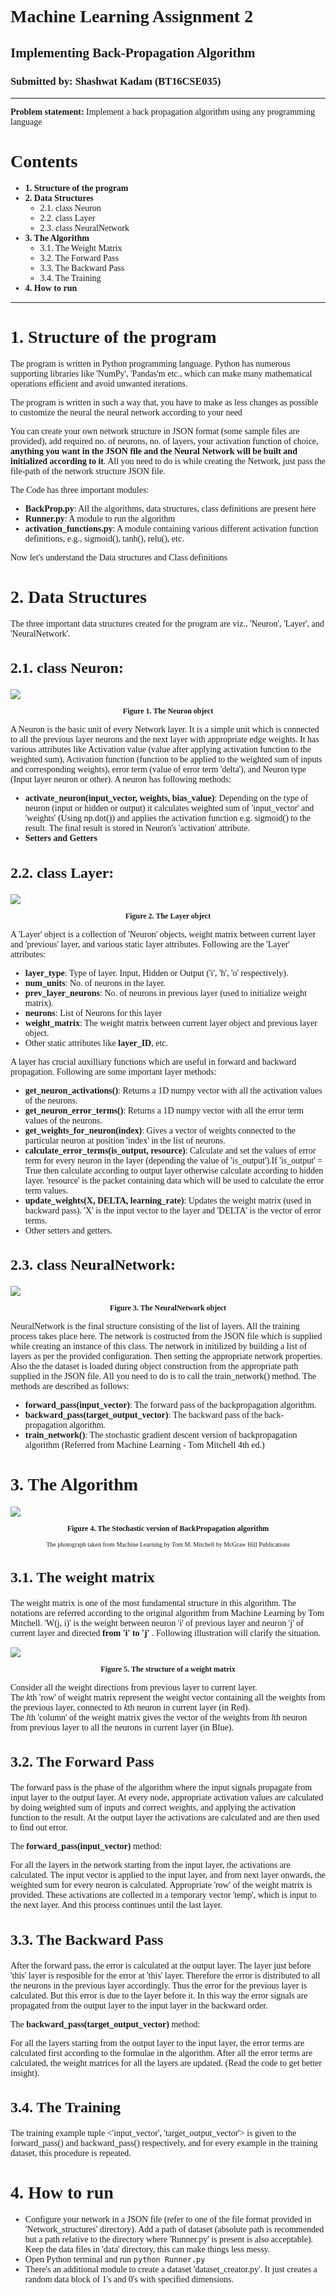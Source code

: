 <h1 style="font-family:georgia;"> Machine Learning Assignment 2 </h1>
<h2 style="font-family:georgia;"> Implementing Back-Propagation Algorithm </h2>
<h3 style="font-family:georgia;"> Submitted by: Shashwat Kadam (BT16CSE035) </h3>
<hr/>

<p style="font-family:georgia;"><b>Problem statement:</b> Implement a back propagation algorithm using any programming language</p>

<h1 style='font-family:georgia; font-size:28px'> Contents</h1>
<ul style='font-family:georgia;'>
    <li>    <b>1. Structure of the program</b>
    <li>    <b>2. Data Structures</b>
        <ul>
            <li> 2.1. class Neuron
            <li> 2.2. class Layer
            <li> 2.3. class NeuralNetwork
        </ul>
    <li>    <b>3. The Algorithm </b>   
        <ul>
            <li> 3.1. The Weight Matrix
            <li> 3.2. The Forward Pass
            <li> 3.3. The Backward Pass
            <li> 3.4. The Training
        </ul>
    <li>    <b>4. How to run</b>   
</ul>    
<hr/>


<h1 style='font-family:georgia; font-size:28px'>1. Structure of the program</h1>

<p style='font-family:georgia;'> The program is written in Python programming language. Python has numerous supporting libraries like 'NumPy', 'Pandas'm etc., which can make many mathematical operations efficient and avoid unwanted iterations.</p>

<p style='font-family:georgia;'> The program is written in such a way that, you have to make as less changes as possible to customize the neural the neural network according to your need</p>

<p style='font-family:georgia;'> You can create your own network structure in JSON format (some sample files are provided), add required no. of neurons, no. of layers, your activation function of choice, <b>anything you want in the JSON file and the Neural Network will be built and initialized according to it</b>. All you need to do is while creating the Network, just pass the file-path of the network structure JSON file.</p>

<p style='font-family:georgia;'>The Code has three important modules:</p>
<ul style='font-family:georgia;'> 
    <li> <b>BackProp.py</b>: All the algorithms, data structures, class definitions are present here </li>
    <li> <b>Runner.py</b>: A module to run the algorithm </li>
    <li> <b>activation_functions.py</b>: A module containing various different activation function definitions, e.g., sigmoid(), tanh(), relu(), etc.
</ul>
<p style='font-family:georgia;'>Now let's understand the Data structures and Class definitions</p>

<h1 style='font-family:georgia; font-size:28px'> 2. Data Structures</h1>

<p style='font-family:georgia;'>The three important data structures created for the program are viz., 'Neuron', 'Layer', and 'NeuralNetwork'.</p>

<h2 style='font-family:georgia; font-size: 24px'>2.1. class Neuron:</h2>

<img src='./images/Neuron.png'/>
<p style='font-family: georgia; text-align:center; font-size:12px; font-weight:bold;'>Figure 1. The Neuron object</p>
<p style='font-family:georgia;'>A Neuron is the basic unit of every Network layer. It is a simple unit which is connected to all the previous layer neurons and the next layer with appropriate edge weights. It has various attributes like Activation value (value after applying activation function to the weighted sum), Activation function (function to be applied to the weighted sum of inputs and corresponding weights), error term (value of error term 'delta'), and Neuron type (Input layer neuron or other). A neuron has following methods:</p>
<ul style='font-family:georgia;'>
    <li><b>activate_neuron(input_vector, weights, bias_value)</b>: Depending on the type of neuron (input or hidden or output) it calculates weighted sum of 'input_vector' and 'weights' (Using np.dot()) and applies the activation function e.g. sigmoid() to the result. The final result is stored in Neuron's 'activation' attribute.</li>
    <li><b>Setters and Getters</b></li>
</ul>

<h2 style='font-family:georgia; font-size: 24px'>2.2. class Layer:</h2>

<img src='./images/Layer.png'/>
<p style='font-family: georgia; text-align:center; font-size:12px; font-weight:bold;'>Figure 2. The Layer object</p>
<p style='font-family:georgia;'>A 'Layer' object is a collection of 'Neuron' objects, weight matrix between current layer and 'previous' layer, and various static layer attributes. Following are the 'Layer' attributes:</p>
<ul style='font-family:georgia;'>
    <li><b>layer_type</b>: Type of layer. Input, Hidden or Output ('i', 'h', 'o' respectively).</li>
    <li><b>num_units</b>: No. of neurons in the layer.</li> 
    <li><b>prev_layer_neurons</b>: No. of neurons in previous layer (used to initialize weight matrix).</li>
    <li><b>neurons</b>: List of Neurons for this layer </li>
    <li><b>weight_matrix</b>: The weight matrix between current layer object and previous layer object.
    <li>Other static attributes like <b>layer_ID</b>, etc.</li> 
</ul>
<p style='font-family:georgia;'>A layer has crucial auxilliary functions which are useful in forward and backward propagation. Following are some important layer methods:</p>
<ul style='font-family:georgia;'>
    <li><b>get_neuron_activations()</b>: Returns a 1D numpy vector with all the activation values of the neurons.</li>
    <li><b>get_neuron_error_terms()</b>: Returns a 1D numpy vector with all the error term values of the neurons.</li>
    <li><b>get_weights_for_neuron(index)</b>: Gives a vector of weights connected to the particular neuron at position 'index' in the list of neurons.</li>
    <li><b>calculate_error_terms(is_output, resource)</b>: Calculate and set the values of error term for every neuron in the layer (depending the value of 'is_output').If 'is_output' = True then calculate according to output layer otherwise calculate according to hidden layer. 'resource' is the packet containing data which will be used to calculate the error term values.</li>
    <li><b>update_weights(X, DELTA, learning_rate)</b>: Updates the weight matrix (used in backward pass). 'X' is the input vector to the layer and 'DELTA' is the vector of error terms.</li>
    <li>Other setters and getters.</li>
</ul>

<h2 style='font-family:georgia; font-size: 24px'>2.3. class NeuralNetwork:</h2>

<img src='./images/NeuralNetwork.png'/>
<p style='font-family: georgia; text-align:center; font-size:12px; font-weight:bold;'>Figure 3. The NeuralNetwork object</p>
<p style='font-family:georgia;'>NeuralNetwork is the final structure consisting of the list of layers. All the training process takes place here. The network is costructed from the JSON file which is supplied while creating an instance of this class. The network in initilized by building a list of layers as per the provided configuration. Then setting the appropriate network properties. Also the the dataset is loaded during object construction from the appropriate path supplied in the JSON file. All you need to do is to call the train_network() method. The methods are described as follows:</p>

<ul style='font-family:georgia;'>
    <li><b>forward_pass(input_vector)</b>: The forward pass of the backpropagation algorithm.</li>
    <li><b>backward_pass(target_output_vector)</b>: The backward pass of the back-propagation algorithm.</li>
    <li><b>train_network()</b>: The stochastic gradient descent version of backpropagation algorithm (Referred from Machine Learning - Tom Mitchell 4th ed.)
</ul>

<h1 style='font-family:georgia; font-size:28px'>3. The Algorithm</h1>

<img src="./images/algorithm.jpg"/>
<p style='font-family: georgia; text-align:center; font-size:12px; font-weight:bold;'>Figure 4. The Stochastic version of BackPropagation algorithm</p>
<p style='font-family: georgia; text-align:center; font-size:10px;'>The photograph taken from Machine Learning by Tom M. Mitchell by McGraw Hill Publications </p>

<h2 style='font-family:georgia; font-size: 24px'>3.1. The weight matrix</h2>
<p style='font-family: georgia;'> The weight matrix is one of the most fundamental structure in this algorithm. The notations are referred according to the original algorithm from Machine Learning by Tom Mitchell. 'W(j, i)' is the weight between neuron 'i' of previous layer and neuron 'j' of current layer and directed <b> from 'i' to 'j' </b>. Following illustration will clarify the situation. </p>
<img src='./images/weightmatrix.png'/>
<p style='font-family: georgia; text-align:center; font-size:12px; font-weight:bold;'>Figure 5. The structure of a weight matrix</p>
<p style='font-family: georgia;'>Consider all the weight directions from previous layer to current layer.<br/>
The <i>k</i>th 'row' of weight matrix represent the weight vector containing all the weights from the previous layer, connected to <i>k</i>th neuron in current layer (in Red).<br/>
The <i>l</i>th 'column' of the weight matrix gives the vector of the weights from <i>l</i>th neuron from previous layer to all the neurons in current layer (in Blue).</p>

<h2 style='font-family:georgia; font-size: 24px'>3.2. The Forward Pass</h2>

<p style='font-family: georgia;'>The forward pass is the phase of the algorithm where the input signals propagate from input layer to the output layer. At every node, appropriate activation values are calculated by doing weighted sum of inputs and correct weights, and applying the activation function to the result. At the output layer the activations are calculated and are then used to find out error.</p>

<p style='font-family: georgia;'>The <b>forward_pass(input_vector)</b> method:</p>
<p style='font-family: georgia;'>For all the layers in the network starting from the input layer, the activations are calculated. The input vector is applied to the input layer, and from next layer onwards, the weighted sum for every neuron is calculated. Appropriate 'row' of the weight matrix is provided. These activations are collected in a temporary vector 'temp', which is input to the next layer. And this process continues until the last layer.</p>

<h2 style='font-family:georgia; font-size: 24px'>3.3. The Backward Pass</h2>

<p style='font-family: georgia;'>After the forward pass, the error is calculated at the output layer. The layer just before 'this' layer is resposible for the error at 'this' layer. Therefore the error is distributed to all the neurons in the previous layer accordingly. Thus the error for the previous layer is calculated. But this error is due to the layer before it. In this way the error signals are propagated from the output layer to the input layer in the backward order.</p>

<p style='font-family: georgia;'>The <b>backward_pass(target_output_vector)</b> method:</p>

<p style='font-family: georgia;'>For all the layers starting from the output layer to the input layer, the error terms are calculated first according to the formulae in the algorithm. After all the error terms are calculated, the weight matrices for all the layers are updated. (Read the code to get better insight).</p>

<h2 style='font-family:georgia; font-size: 24px'>3.4. The Training</h2>

<p style='font-family:georgia;'>The training example tuple <'input_vector', 'target_output_vector'> is given to the forward_pass() and backward_pass() respectively, and for every example in the training dataset, this procedure is repeated.</p>

<h1 style='font-family: georgia; font-size: 28px;'>4. How to run</h1>

<ul style='font-family: georgia;'>
    <li> Configure your network in a JSON file (refer to one of the file format provided in 'Network_structures' directory). Add a path of dataset (absolute path is recommended but a path relative to the directory where 'Runner.py' is present is also acceptable). Keep the data files in 'data' directory, this can make things less messy. </li>
    <li> Open Python terminal and run <code>python Runner.py</code>
    <li> There's an additional module to create a dataset 'dataset_creator.py'. It just creates a random data block of 1's and 0's with specified dimensions.
</ul>